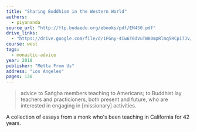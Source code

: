```yaml
---
title: "Sharing Buddhism in the Western World"
authors:
  - piyananda
source_url: "http://ftp.budaedu.org/ebooks/pdf/EN450.pdf"
drive_links:
  - "https://drive.google.com/file/d/1FGny-4Iw6T6dVuTW80mpRlmq5RCpi7Jv/view?usp=drivesdk"
course: west
tags:
  - monastic-advice
year: 2018
publisher: "Metta From Us"
address: "Los Angeles"
pages: 138
---
```


> advice to Saṅgha members teaching to Americans; to Buddhist lay teachers and practicioners, both present and future, who are interested in engaging in [missionary] activities.

A collection of essays from a monk who's been teaching in California for 42 years.

